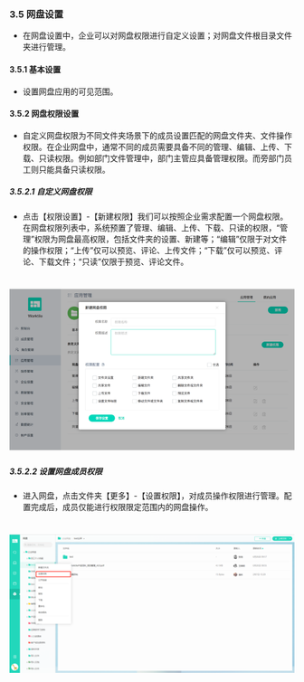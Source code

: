### 3.5 网盘设置
* 在网盘设置中，企业可以对网盘权限进行自定义设置；对网盘文件根目录文件夹进行管理。

#### 3.5.1 基本设置
* 设置网盘应用的可见范围。

#### 3.5.2 网盘权限设置
* 自定义网盘权限为不同文件夹场景下的成员设置匹配的网盘文件夹、文件操作权限。在企业网盘中，通常不同的成员需要具备不同的管理、编辑、上传、下载、只读权限。例如部门文件管理中，部门主管应具备管理权限。而旁部门员工则只能具备只读权限。

##### 3.5.2.1 自定义网盘权限

* 点击【权限设置】-【新建权限】我们可以按照企业需求配置一个网盘权限。在网盘权限列表中，系统预置了管理、编辑、上传、下载、只读的权限，“管理”权限为网盘最高权限，包括文件夹的设置、新建等；“编辑”仅限于对文件的操作权限；“上传”仅可以预览、评论、上传文件；“下载”仅可以预览、评论、下载文件；“只读”仅限于预览、评论文件。

# ![](/assets/3.5.2.1自定义网盘权限.png)

##### 3.5.2.2 设置网盘成员权限

* 进入网盘，点击文件夹【更多】-【设置权限】，对成员操作权限进行管理。配置完成后，成员仅能进行权限限定范围内的网盘操作。

# ![](/assets/3.5.1网盘1.png)